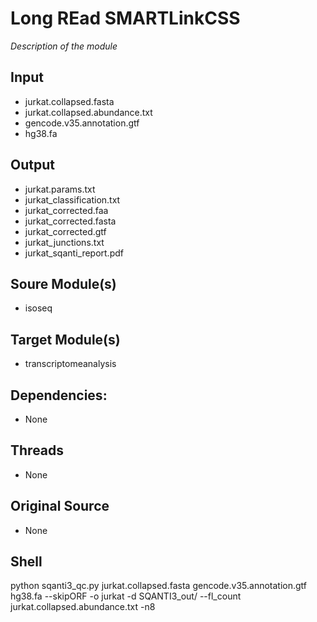 # Long REad SMARTLinkCSS 
*Description of the module*

## Input
- jurkat.collapsed.fasta
- jurkat.collapsed.abundance.txt
- gencode.v35.annotation.gtf
- hg38.fa

## Output
- jurkat.params.txt
- jurkat_classification.txt
- jurkat_corrected.faa
- jurkat_corrected.fasta
- jurkat_corrected.gtf
- jurkat_junctions.txt
- jurkat_sqanti_report.pdf

## Soure Module(s)
- isoseq

## Target Module(s)
- transcriptomeanalysis

## Dependencies: 
- None

## Threads
- None

## Original Source
- None

## Shell
python sqanti3_qc.py jurkat.collapsed.fasta gencode.v35.annotation.gtf hg38.fa --skipORF -o jurkat -d SQANTI3_out/ --fl_count jurkat.collapsed.abundance.txt -n8
